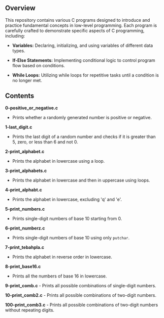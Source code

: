 ## Overview

This repository contains various C programs designed to introduce and practice fundamental concepts in low-level programming. Each program is carefully crafted to demonstrate specific aspects of C programming, including:

- **Variables:** Declaring, initializing, and using variables of different data types.
  
- **If-Else Statements:** Implementing conditional logic to control program flow based on conditions.

- **While Loops:** Utilizing while loops for repetitive tasks until a condition is no longer met.

## Contents

**0-positive_or_negative.c**
   - Prints whether a randomly generated number is positive or negative.

**1-last_digit.c**
   - Prints the last digit of a random number and checks if it is greater than 5, zero, or less than 6 and not 0.

**2-print_alphabet.c**
   - Prints the alphabet in lowercase using a loop.

**3-print_alphabets.c**
   - Prints the alphabet in lowercase and then in uppercase using loops.

**4-print_alphabt.c**
   - Prints the alphabet in lowercase, excluding 'q' and 'e'.

**5-print_numbers.c**
   - Prints single-digit numbers of base 10 starting from 0.

**6-print_numberz.c**
   - Prints single-digit numbers of base 10 using only `putchar`.

**7-print_tebahpla.c**
   - Prints the alphabet in reverse order in lowercase.

**8-print_base16.c**
   - Prints all the numbers of base 16 in lowercase.

**9-print_comb.c**
    - Prints all possible combinations of single-digit numbers.

**10-print_comb2.c**
    - Prints all possible combinations of two-digit numbers.

**100-print_comb3.c**
    - Prints all possible combinations of two-digit numbers without repeating digits.
